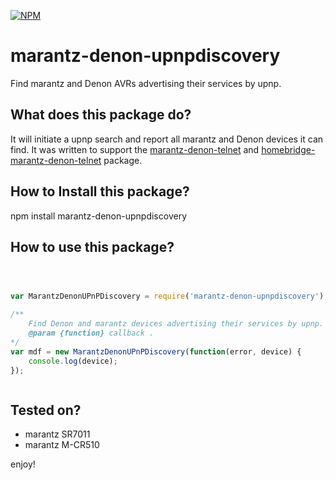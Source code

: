 [![NPM](https://nodei.co/npm/marantz-denon-upnpdiscovery.png?downloads=true&downloadRank=true&stars=true)](https://nodei.co/npm/marantz-denon-upnpdiscovery/)



# marantz-denon-upnpdiscovery
Find marantz and Denon AVRs advertising their services by upnp.


## What does this package do?
It will initiate a upnp search and report all marantz and Denon devices it can find. It was written to support the [marantz-denon-telnet](https://www.npmjs.com/package/marantz-denon-telnet) and [homebridge-marantz-denon-telnet](https://www.npmjs.com/package/homebridge-marantz-denon-telnet) package.


## How to Install this package?
npm install marantz-denon-upnpdiscovery


## How to use this package?

```javascript



var MarantzDenonUPnPDiscovery = require('marantz-denon-upnpdiscovery');

/**
    Find Denon and marantz devices advertising their services by upnp.
    @param {function} callback .
*/
var mdf = new MarantzDenonUPnPDiscovery(function(error, device) {
    console.log(device);
});



```

## Tested on?

 * marantz SR7011
 * marantz M-CR510



enjoy!
